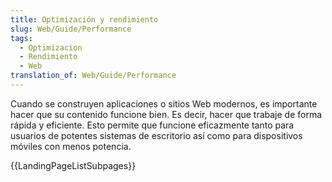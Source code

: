 ```yaml
---
title: Optimización y rendimiento
slug: Web/Guide/Performance
tags:
  - Optimizacion
  - Rendimiento
  - Web
translation_of: Web/Guide/Performance
---
```


Cuando se construyen aplicaciones o sitios Web modernos, es importante hacer que su contenido funcione bien. Es decir, hacer que trabaje de forma rápida y eficiente. Esto permite que funcione eficazmente tanto para usuarios de potentes sistemas de escritorio así como para dispositivos móviles con menos potencia.

{{LandingPageListSubpages}}
